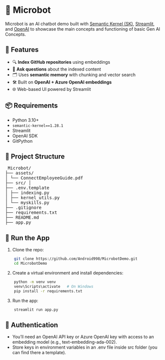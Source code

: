 # 🤖 Microbot

Microbot is an AI chatbot demo built with [Semantic Kernel (SK)](https://aka.ms/semantic-kernel), [Streamlit](https://streamlit.io/), and [OpenAI](https://openai.com/) to showcase the main concepts and functioning of basic Gen AI Concepts.

## 🚀 Features

- 🔍 **Index GitHub repositories** using embeddings
- 🧠 **Ask questions** about the indexed content
- 🗂️ Uses **semantic memory** with chunking and vector search
- 🛠️ Built on **OpenAI + Azure OpenAI embeddings**
- 🌐 Web-based UI powered by Streamlit

## 📦 Requirements

- Python 3.10+
- `semantic-kernel==1.28.1`
- Streamlit
- OpenAI SDK
- GitPython

## 📁 Project Structure
<pre> Microbot/ 
├── assets/ 
│ └── ConnectEmployeeGuide.pdf 
├── src/ │ 
├── .env.template 
│ ├── indexing.py 
│ ├── kernel_utils.py 
│ └── myskills.py 
├── .gitignore 
├── requirements.txt 
├── README.md 
├── app.py 
</pre>


## 🧪 Run the App

1. Clone the repo:
```bash
    git clone https://github.com/Android998/MicrobotDemo.git
    cd MicrobotDemo
```

2. Create a virtual environment and install dependencies:
```bash
    python -m venv venv
    venv\Scripts\activate   # On Windows
    pip install -r requirements.txt
```

3. Run the app:
```bash
    streamlit run app.py
```  


## 🔐 Authentication
- You’ll need an OpenAI API key or Azure OpenAI key with access to an embedding model (e.g., text-embedding-ada-002).
- Store keys in environment variables in an .env file inside src folder (you can find there a template).